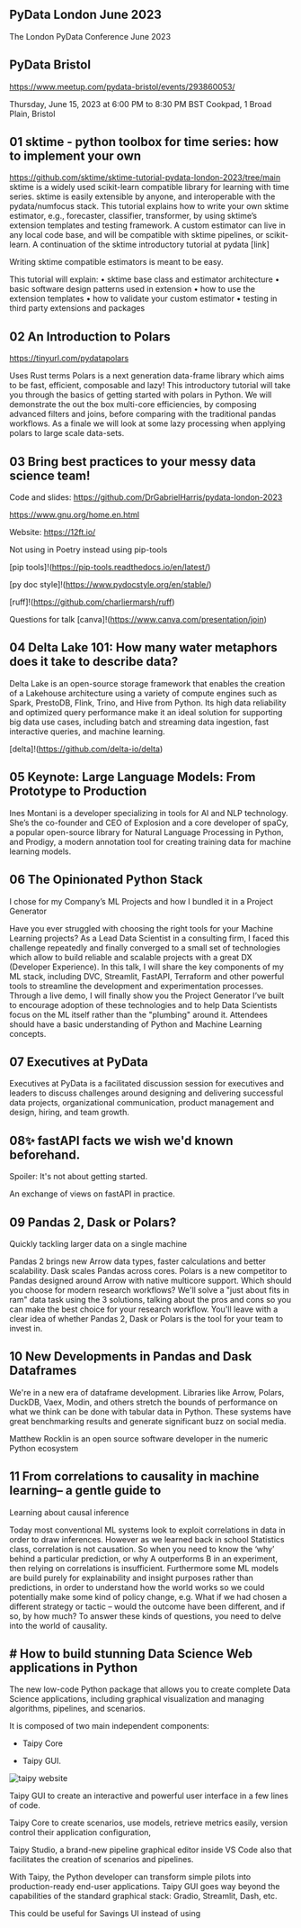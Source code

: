 ## PyData London June 2023

The London PyData Conference June 2023

## PyData Bristol
https://www.meetup.com/pydata-bristol/events/293860053/

Thursday, June 15, 2023 at 6:00 PM to 8:30 PM BST
Cookpad, 1 Broad Plain, Bristol

## 01 sktime - python toolbox for time series: how to implement your own 

https://github.com/sktime/sktime-tutorial-pydata-london-2023/tree/main
sktime is a widely used scikit-learn compatible library for learning with time series. sktime is easily extensible by anyone, and interoperable with the pydata/numfocus stack. This tutorial explains how to write your own sktime estimator, e.g., forecaster, classifier, transformer, by using sktime’s extension templates and testing framework. A custom estimator can live in any local code base, and will be compatible with sktime pipelines, or scikit-learn. A continuation of the sktime introductory tutorial at pydata [link]

Writing sktime compatible estimators is meant to be easy.

This tutorial will explain: • sktime base class and estimator architecture • basic software design patterns used in extension • how to use the extension templates • how to validate your custom estimator • testing in third party extensions and packages

## 02 An Introduction to Polars

https://tinyurl.com/pydatapolars

Uses Rust terms
Polars is a next generation data-frame library which aims to be fast, efficient, composable and lazy! This introductory tutorial will take you through the basics of getting started with polars in Python. We will demonstrate the out the box multi-core efficiencies, by composing advanced filters and joins, before comparing with the traditional pandas workflows. As a finale we will look at some lazy processing when applying polars to large scale data-sets.

## 03 Bring best practices to your messy data science team!

Code and slides: https://github.com/DrGabrielHarris/pydata-london-2023

https://www.gnu.org/home.en.html

Website: https://12ft.io/

Not using in Poetry instead using pip-tools

[pip tools]!(https://pip-tools.readthedocs.io/en/latest/)

[py doc style]!(https://www.pydocstyle.org/en/stable/)

[ruff]!(https://github.com/charliermarsh/ruff)

Questions for talk [canva]!(https://www.canva.com/presentation/join)

## 04 Delta Lake 101: How many water metaphors does it take to describe data?

Delta Lake is an open-source storage framework that enables the creation of a 
Lakehouse architecture using a variety of compute engines such as Spark,
PrestoDB, Flink, Trino, and Hive from Python. Its high data reliability and 
optimized query performance make it an ideal solution for supporting big data 
use cases, including batch and streaming data ingestion, fast interactive 
queries, and machine learning.

[delta]!(https://github.com/delta-io/delta)

## 05 Keynote: Large Language Models: From Prototype to Production

Ines Montani is a developer specializing in tools for AI and NLP technology.
She’s the co-founder and CEO of Explosion and a core developer of spaCy, a 
popular open-source library for Natural Language Processing in Python, and
Prodigy, a modern annotation tool for creating training data for machine
learning models.

## 06 The Opinionated Python Stack 

I chose for my Company’s ML Projects and how I bundled it in a Project Generator

Have you ever struggled with choosing the right tools for your Machine Learning projects? As a Lead Data Scientist in a consulting firm, I faced this challenge repeatedly and finally converged to a small set of technologies which allow to build reliable and scalable projects with a great DX (Developer Experience). In this talk, I will share the key components of my ML stack, including DVC, Streamlit, FastAPI, Terraform and other powerful tools to streamline the development and experimentation processes. Through a live demo, I will finally show you the Project Generator I’ve built to encourage adoption of these technologies and to help Data Scientists focus on the ML itself rather than the "plumbing" around it. Attendees should have a basic understanding of Python and Machine Learning concepts.

## 07 Executives at PyData

Executives at PyData is a facilitated discussion session for executives and leaders to discuss challenges around designing and delivering successful data projects, organizational communication, product management and design, hiring, and team growth.

## 08✨ fastAPI facts we wish we'd known beforehand. 

Spoiler: It's not about getting started.

An exchange of views on fastAPI in practice.

## 09 Pandas 2, Dask or Polars?

Quickly tackling larger data on a single machine

Pandas 2 brings new Arrow data types, faster calculations and better scalability. Dask scales Pandas across cores. Polars is a new competitor to Pandas designed around Arrow with native multicore support. Which should you choose for modern research workflows? We'll solve a "just about fits in ram" data task using the 3 solutions, talking about the pros and cons so you can make the best choice for your research workflow. You'll leave with a clear idea of whether Pandas 2, Dask or Polars is the tool for your team to invest in.

## 10 New Developments in Pandas and Dask Dataframes

We're in a new era of dataframe development. Libraries like Arrow, Polars, DuckDB, Vaex, Modin, and others stretch the bounds of performance on what we think can be done with tabular data in Python. These systems have great benchmarking results and generate significant buzz on social media.

Matthew Rocklin is an open source software developer in the numeric Python ecosystem

## 11 From correlations to causality in machine learning– a gentle guide to 

Learning about causal inference

Today most conventional ML systems look to exploit correlations in data in order to draw inferences. However as we learned back in school Statistics class, correlation is not causation. So when you need to know the ‘why’ behind a particular prediction, or why A outperforms B in an experiment, then relying on correlations is insufficient. Furthermore some ML models are build purely for explainability and insight purposes rather than predictions, in order to understand how the world works so we could potentially make some kind of policy change, e.g. What if we had chosen a different strategy or tactic – would the outcome have been different, and if so, by how much? To answer these kinds of questions, you need to delve into the world of causality.

## # How to build stunning Data Science Web applications in Python

The new low-code Python package that allows you to 
create complete Data Science applications, including graphical visualization and managing algorithms, pipelines, and scenarios.

It is composed of two main independent components:

* Taipy Core

* Taipy GUI.

![taipy website](https://www.taipy.io/)

Taipy GUI to create an interactive and powerful user interface in a few lines of code.

Taipy Core to create scenarios, use models, retrieve metrics easily, version control their application configuration,

Taipy Studio, a brand-new pipeline graphical editor inside VS Code also that facilitates the creation of scenarios and pipelines.

With Taipy, the Python developer can transform simple pilots into production-ready end-user applications. Taipy GUI goes way beyond the capabilities of the standard graphical stack: Gradio, Streamlit, Dash, etc.

This could be useful for Savings UI instead of using 